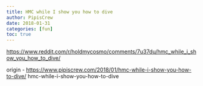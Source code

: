```yaml
---
title: HMC while I show you how to dive
author: PipisCrew
date: 2018-01-31
categories: [fun]
toc: true
---
```


https://www.reddit.com/r/holdmycosmo/comments/7u37du/hmc_while_i_show_you_how_to_dive/

origin - https://www.pipiscrew.com/2018/01/hmc-while-i-show-you-how-to-dive/ hmc-while-i-show-you-how-to-dive